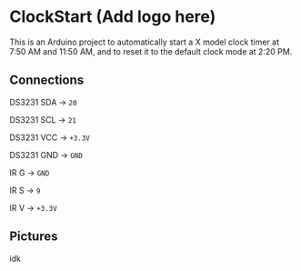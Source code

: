 
# ClockStart (Add logo here)

This is an Arduino project to automatically start a X model clock timer at 7:50 AM and 11:50 AM, and to reset it to the default clock mode at 2:20 PM.

## Connections

DS3231 SDA -> `20`

DS3231 SCL -> `21`

DS3231 VCC -> `+3.3V`

DS3231 GND -> `GND`

IR G -> `GND`

IR S -> `9`

IR V -> `+3.3V`

## Pictures

idk

